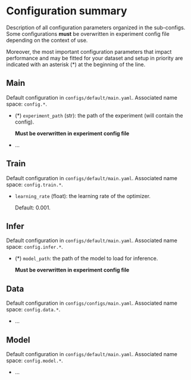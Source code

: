 # Configuration summary

Description of all configuration parameters organized in the sub-configs.
Some configurations **must** be overwritten in experiment config file depending on
the context of use.

Moreover, the most important configuration parameters that impact
performance and may be fitted for your dataset and setup in priority are
indicated with an asterisk (\*) at the beginning of the line.

## Main

Default configuration in `configs/default/main.yaml`.
Associated name space: `config.*`.

- (\*) `experiment_path` (str): the path of the experiment (will contain the config).

  **Must be overwritten in experiment config file**

- ...

## Train

Default configuration in `configs/default/main.yaml`.
Associated name space: `config.train.*`.

- `learning_rate` (float): the learning rate of the optimizer.

  Default: 0.001.

## Infer

Default configuration in `configs/default/main.yaml`.
Associated name space: `config.infer.*`.

- (\*) `model_path`: the path of the model to load for inference.

  **Must be overwritten in experiment config file**

## Data

Default configuration in `configs/configs/main.yaml`.
Associated name space: `config.data.*`.

- ...

## Model

Default configuration in `configs/default/main.yaml`.
Associated name space: `config.model.*`.

- ...
